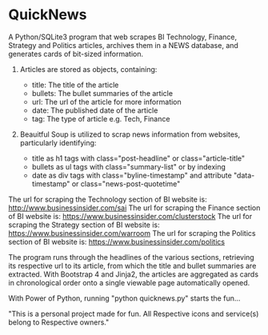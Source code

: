 # QuickNews

A Python/SQLite3 program that web scrapes BI Technology, Finance, Strategy and Politics articles, archives them in a NEWS database, and generates cards of bit-sized information.

1. Articles are stored as objects, containing:
    - title: The title of the article
    - bullets: The bullet summaries of the article
    - url: The url of the article for more information
    - date: The published date of the article
    - tag: The type of article e.g. Tech, Finance

2. Beauitful Soup is utilized to scrap news information from websites, particularly identifying:
    - title as h1 tags with class="post-headline" or class="article-title"
    - bullets as ul tags with class="summary-list" or by indexing
    - date as div tags with class="byline-timestamp" and attribute "data-timestamp" or class="news-post-quotetime"

The url for scraping the Technology section of BI website is: http://www.businessinsider.com/sai
The url for scraping the Finance section of BI website is: https://www.businessinsider.com/clusterstock
The url for scraping the Strategy section of BI website is: https://www.businessinsider.com/warroom
The url for scraping the Politics section of BI website is: https://www.businessinsider.com/politics

The program runs through the headlines of the various sections, retrieving its respective url to its article, from which the title and bullet summaries are extracted. With Bootstrap 4 and Jinja2, the articles are aggregated as cards in chronological order onto a single viewable page automatically opened. 

With Power of Python, running "python quicknews.py" starts the fun...

"This is a personal project made for fun. All Respective icons and service(s) belong to Respective owners."